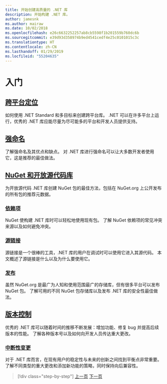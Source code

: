 ```yaml
---
title: 开始创建高质量的 .NET 库
description: 开始构建 .NET 库。
author: jamesnk
ms.author: mairaw
ms.date: 10/02/2018
ms.openlocfilehash: e26c6632252257ab8cb5598f1b201559b760dc6b
ms.sourcegitcommit: e39d93d358974b9ed4541cedf4e25c0101015c3c
ms.translationtype: HT
ms.contentlocale: zh-CN
ms.lasthandoff: 01/29/2019
ms.locfileid: "55204635"
---
```

# <a name="get-started"></a>入门

## <a name="cross-platform-targetingcross-platform-targetingmd"></a>[跨平台定位](./cross-platform-targeting.md)

如何使用 .NET Standard 和多目标来创建跨平台库。 .NET 可以在许多平台上运行，优秀的 .NET 库应能尽量为尽可能多的平台和开发人员提供支持。

## <a name="strong-namingstrong-namingmd"></a>[强命名](./strong-naming.md)

了解强命名及其优点和缺点。 对 .NET 库进行强命名可以让大多数开发者使用它，这是推荐的最佳做法。

## <a name="nuget-and-open-source-librariesnugetmd"></a>[NuGet 和开放源代码库](./nuget.md)

为开放源代码 .NET 库创建 NuGet 包的最佳方法，包括在 NuGet.org 上公开发布的所有包的推荐元数据。

### <a name="dependenciesdependenciesmd"></a>[依赖项](./dependencies.md)

NuGet 使构建 .NET 库时可以轻松地使用现有包。 了解 NuGet 依赖项的常见冲突来源以及如何避免冲突。

### <a name="source-linksourcelinkmd"></a>[源链接](./sourcelink.md)

源链接是一个很棒的工具，.NET 库的用户在调试时可以使用它进入其源代码。 本文概述了源链接是什么以及为什么要使用它。

### <a name="publishingpublish-nuget-packagemd"></a>[发布](./publish-nuget-package.md)

虽然 NuGet.org 是最广为人知和使用范围最广的存储库，但有很多平台可以发布 NuGet 包。 了解可用的不同 NuGet 包存储库以及发布 .NET 库的安全性最佳做法。

## <a name="versioningversioningmd"></a>[版本控制](./versioning.md)

优秀的 .NET 库可以随着时间的推移不断发展：增加功能、修复 bug 并提高后续版本的性能。 了解各种版本号以及如何向开发人员传达重大更改。

### <a name="breaking-changesbreaking-changesmd"></a>[中断性变更](./breaking-changes.md)

对于 .NET 库而言，在现有用户的稳定性与未来的创新之间找到平衡点非常重要。 了解不同类型的重大更改和添加新功能的策略，同时保持向后兼容性。

>[!div class="step-by-step"]
>[上一页](index.md)
>[下一页](cross-platform-targeting.md)